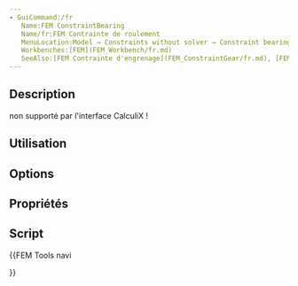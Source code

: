 ```yaml
---
- GuiCommand:/fr
   Name:FEM ConstraintBearing
   Name/fr:FEM Contrainte de roulement
   MenuLocation:Model → Constraints without solver → Constraint bearing
   Workbenches:[FEM](FEM_Workbench/fr.md)
   SeeAlso:[FEM Contrainte d'engrenage](FEM_ConstraintGear/fr.md), [FEM Contrainte de poulie](FEM_ConstraintPulley/fr.md)
---
```


## Description

non supporté par l\'interface CalculiX !

## Utilisation

## Options

## Propriétés

## Script





{{FEM Tools navi

}}  

